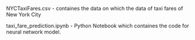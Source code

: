 NYCTaxiFares.csv - containes the data on which the data of taxi fares of New York City

taxi_fare_prediction.ipynb - Python Notebook which containes the code for neural network model.

